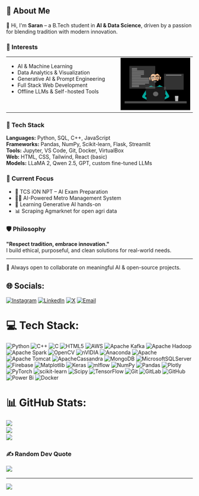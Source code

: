 ## 💫 About Me

👋 Hi, I'm **Saran** – a B.Tech student in **AI & Data Science**, driven by a passion for blending tradition with modern innovation.  


<h3>🧠 Interests</h3>

<table>
  <tr>
    <td valign="top" width="60%">
      <ul>
        <li>AI & Machine Learning</li>
        <li>Data Analytics & Visualization</li>
        <li>Generative AI & Prompt Engineering</li>
        <li>Full Stack Web Development</li>
        <li>Offline LLMs & Self-hosted Tools</li>
      </ul>
    </td>
    <td align="right" width="500%">
      <img src="uidwepg.webp" alt="Developer GIF" width="250"/>
    </td>
  </tr>
</table>


### 🧰 Tech Stack
**Languages:** Python, SQL, C++, JavaScript  
**Frameworks:** Pandas, NumPy, Scikit-learn, Flask, Streamlit  
**Tools:** Jupyter, VS Code, Git, Docker, VirtualBox  
**Web:** HTML, CSS, Tailwind, React (basic)  
**Models:** LLaMA 2, Qwen 2.5, GPT, custom fine-tuned LLMs

### 🚀 Current Focus
- 🧠 TCS iON NPT – AI Exam Preparation  
- 🧑‍💻 AI-Powered Metro Management System  
- 🌱 Learning Generative AI hands-on  
- 📊 Scraping Agmarknet for open agri data

### 🛡 Philosophy
**"Respect tradition, embrace innovation."**  
I build ethical, purposeful, and clean solutions for real-world needs.

---

🤝 Always open to collaborate on meaningful AI & open-source projects.

## 🌐 Socials:
[![Instagram](https://img.shields.io/badge/Instagram-%23E4405F.svg?logo=Instagram&logoColor=white)](https://instagram.com/perfectmens) [![LinkedIn](https://img.shields.io/badge/LinkedIn-%230077B5.svg?logo=linkedin&logoColor=white)](https://www.linkedin.com/in/saran-k-4414302b7) [![X](https://img.shields.io/badge/X-black.svg?logo=X&logoColor=white)](https://x.com/perfectgamer154) [![Email](https://img.shields.io/badge/Email-D14836?logo=gmail&logoColor=white)](mailto:sarankumarktg@gmail.com)




# 💻 Tech Stack:
![Python](https://img.shields.io/badge/python-3670A0?style=for-the-badge&logo=python&logoColor=ffdd54) ![C++](https://img.shields.io/badge/c++-%2300599C.svg?style=for-the-badge&logo=c%2B%2B&logoColor=white) ![C](https://img.shields.io/badge/c-%2300599C.svg?style=for-the-badge&logo=c&logoColor=white) ![HTML5](https://img.shields.io/badge/html5-%23E34F26.svg?style=for-the-badge&logo=html5&logoColor=white) ![AWS](https://img.shields.io/badge/AWS-%23FF9900.svg?style=for-the-badge&logo=amazon-aws&logoColor=white) ![Apache Kafka](https://img.shields.io/badge/Apache%20Kafka-000?style=for-the-badge&logo=apachekafka) ![Apache Hadoop](https://img.shields.io/badge/Apache%20Hadoop-66CCFF?style=for-the-badge&logo=apachehadoop&logoColor=black) ![Apache Spark](https://img.shields.io/badge/Apache%20Spark-FDEE21?style=for-the-badge&logo=apachespark&logoColor=black) ![OpenCV](https://img.shields.io/badge/opencv-%23white.svg?style=for-the-badge&logo=opencv&logoColor=white) ![nVIDIA](https://img.shields.io/badge/cuda-000000.svg?style=for-the-badge&logo=nVIDIA&logoColor=green) ![Anaconda](https://img.shields.io/badge/Anaconda-%2344A833.svg?style=for-the-badge&logo=anaconda&logoColor=white) ![Apache](https://img.shields.io/badge/apache-%23D42029.svg?style=for-the-badge&logo=apache&logoColor=white) ![Apache Tomcat](https://img.shields.io/badge/apache%20tomcat-%23F8DC75.svg?style=for-the-badge&logo=apache-tomcat&logoColor=black) ![ApacheCassandra](https://img.shields.io/badge/cassandra-%231287B1.svg?style=for-the-badge&logo=apache-cassandra&logoColor=white) ![MongoDB](https://img.shields.io/badge/MongoDB-%234ea94b.svg?style=for-the-badge&logo=mongodb&logoColor=white) ![MicrosoftSQLServer](https://img.shields.io/badge/Microsoft%20SQL%20Server-CC2927?style=for-the-badge&logo=microsoft%20sql%20server&logoColor=white) ![Firebase](https://img.shields.io/badge/firebase-a08021?style=for-the-badge&logo=firebase&logoColor=ffcd34) ![Matplotlib](https://img.shields.io/badge/Matplotlib-%23ffffff.svg?style=for-the-badge&logo=Matplotlib&logoColor=black) ![Keras](https://img.shields.io/badge/Keras-%23D00000.svg?style=for-the-badge&logo=Keras&logoColor=white) ![mlflow](https://img.shields.io/badge/mlflow-%23d9ead3.svg?style=for-the-badge&logo=numpy&logoColor=blue) ![NumPy](https://img.shields.io/badge/numpy-%23013243.svg?style=for-the-badge&logo=numpy&logoColor=white) ![Pandas](https://img.shields.io/badge/pandas-%23150458.svg?style=for-the-badge&logo=pandas&logoColor=white) ![Plotly](https://img.shields.io/badge/Plotly-%233F4F75.svg?style=for-the-badge&logo=plotly&logoColor=white) ![PyTorch](https://img.shields.io/badge/PyTorch-%23EE4C2C.svg?style=for-the-badge&logo=PyTorch&logoColor=white) ![scikit-learn](https://img.shields.io/badge/scikit--learn-%23F7931E.svg?style=for-the-badge&logo=scikit-learn&logoColor=white) ![Scipy](https://img.shields.io/badge/SciPy-%230C55A5.svg?style=for-the-badge&logo=scipy&logoColor=%white) ![TensorFlow](https://img.shields.io/badge/TensorFlow-%23FF6F00.svg?style=for-the-badge&logo=TensorFlow&logoColor=white) ![Git](https://img.shields.io/badge/git-%23F05033.svg?style=for-the-badge&logo=git&logoColor=white) ![GitLab](https://img.shields.io/badge/gitlab-%23181717.svg?style=for-the-badge&logo=gitlab&logoColor=white) ![GitHub](https://img.shields.io/badge/github-%23121011.svg?style=for-the-badge&logo=github&logoColor=white) ![Power Bi](https://img.shields.io/badge/power_bi-F2C811?style=for-the-badge&logo=powerbi&logoColor=black) ![Docker](https://img.shields.io/badge/docker-%230db7ed.svg?style=for-the-badge&logo=docker&logoColor=white)
# 📊 GitHub Stats:
![](https://github-readme-stats.vercel.app/api?username=perfectmens&theme=dark&hide_border=false&include_all_commits=false&count_private=false)<br/>
![](https://nirzak-streak-stats.vercel.app/?user=perfectmens&theme=dark&hide_border=false)<br/>
![](https://github-readme-stats.vercel.app/api/top-langs/?username=perfectmens&theme=dark&hide_border=false&include_all_commits=false&count_private=false&layout=compact)

### ✍️ Random Dev Quote
![](https://quotes-github-readme.vercel.app/api?type=horizontal&theme=radical)

---
[![](https://visitcount.itsvg.in/api?id=perfectmens&icon=0&color=0)](https://visitcount.itsvg.in)

<!-- Proudly created with GPRM ( https://gprm.itsvg.in ) -->

